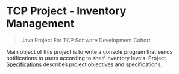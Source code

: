 # TCP Project - Inventory Management
> Java Project For TCP Software Development Cohort

Main object of this project is to write a console program that sends notifications to users according to shelf inventory levels. Project [Specifications](./SPECIFICATIONS.md) describes project objectives and specifications.
